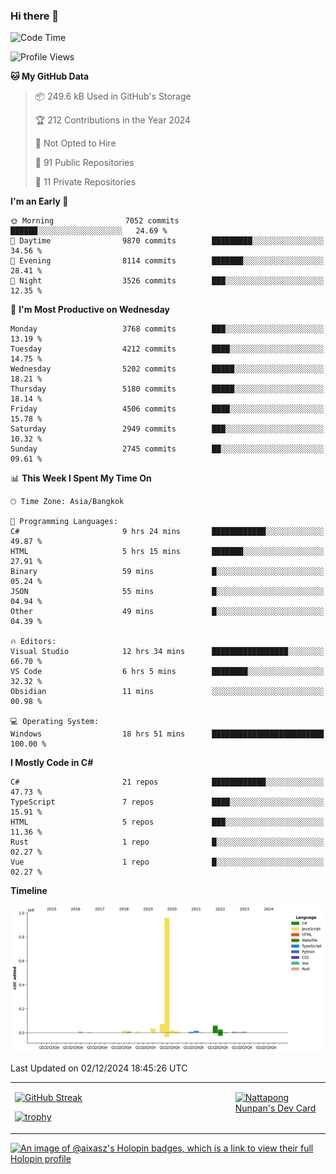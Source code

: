 ### Hi there 👋

<!--START_SECTION:waka-->
![Code Time](http://img.shields.io/badge/Code%20Time-2%2C029%20hrs%2021%20mins-blue)

![Profile Views](http://img.shields.io/badge/Profile%20Views-0-blue)

**🐱 My GitHub Data** 

> 📦 249.6 kB Used in GitHub's Storage 
 > 
> 🏆 212 Contributions in the Year 2024
 > 
> 🚫 Not Opted to Hire
 > 
> 📜 91 Public Repositories 
 > 
> 🔑 11 Private Repositories 
 > 
**I'm an Early 🐤** 

```text
🌞 Morning                7052 commits        ██████░░░░░░░░░░░░░░░░░░░   24.69 % 
🌆 Daytime                9870 commits        █████████░░░░░░░░░░░░░░░░   34.56 % 
🌃 Evening                8114 commits        ███████░░░░░░░░░░░░░░░░░░   28.41 % 
🌙 Night                  3526 commits        ███░░░░░░░░░░░░░░░░░░░░░░   12.35 % 
```
📅 **I'm Most Productive on Wednesday** 

```text
Monday                   3768 commits        ███░░░░░░░░░░░░░░░░░░░░░░   13.19 % 
Tuesday                  4212 commits        ████░░░░░░░░░░░░░░░░░░░░░   14.75 % 
Wednesday                5202 commits        █████░░░░░░░░░░░░░░░░░░░░   18.21 % 
Thursday                 5180 commits        █████░░░░░░░░░░░░░░░░░░░░   18.14 % 
Friday                   4506 commits        ████░░░░░░░░░░░░░░░░░░░░░   15.78 % 
Saturday                 2949 commits        ███░░░░░░░░░░░░░░░░░░░░░░   10.32 % 
Sunday                   2745 commits        ██░░░░░░░░░░░░░░░░░░░░░░░   09.61 % 
```


📊 **This Week I Spent My Time On** 

```text
🕑︎ Time Zone: Asia/Bangkok

💬 Programming Languages: 
C#                       9 hrs 24 mins       ████████████░░░░░░░░░░░░░   49.87 % 
HTML                     5 hrs 15 mins       ███████░░░░░░░░░░░░░░░░░░   27.91 % 
Binary                   59 mins             █░░░░░░░░░░░░░░░░░░░░░░░░   05.24 % 
JSON                     55 mins             █░░░░░░░░░░░░░░░░░░░░░░░░   04.94 % 
Other                    49 mins             █░░░░░░░░░░░░░░░░░░░░░░░░   04.39 % 

🔥 Editors: 
Visual Studio            12 hrs 34 mins      █████████████████░░░░░░░░   66.70 % 
VS Code                  6 hrs 5 mins        ████████░░░░░░░░░░░░░░░░░   32.32 % 
Obsidian                 11 mins             ░░░░░░░░░░░░░░░░░░░░░░░░░   00.98 % 

💻 Operating System: 
Windows                  18 hrs 51 mins      █████████████████████████   100.00 % 
```

**I Mostly Code in C#** 

```text
C#                       21 repos            ████████████░░░░░░░░░░░░░   47.73 % 
TypeScript               7 repos             ████░░░░░░░░░░░░░░░░░░░░░   15.91 % 
HTML                     5 repos             ███░░░░░░░░░░░░░░░░░░░░░░   11.36 % 
Rust                     1 repo              █░░░░░░░░░░░░░░░░░░░░░░░░   02.27 % 
Vue                      1 repo              █░░░░░░░░░░░░░░░░░░░░░░░░   02.27 % 
```



**Timeline**

![Lines of Code chart](https://raw.githubusercontent.com/aixasz/aixasz/main/assets/bar_graph.png)


 Last Updated on 02/12/2024 18:45:26 UTC
<!--END_SECTION:waka-->

<table>
<tr>
<td width="70%" valign="top">
 
 [![GitHub Streak](http://github-readme-streak-stats.herokuapp.com?user=aixasz&theme=github-dark&hide_border=true&date_format=%5BY%20%5DM%20j)](https://git.io/streak-stats)

 [![trophy](https://github-profile-trophy.vercel.app/?username=aixasz&theme=onedark)](https://github.com/ryo-ma/github-profile-trophy)
 </td>
<td width="30%" valign="top">
 
<a href="https://app.daily.dev/aixasz"><img src="https://api.daily.dev/devcards/403207936e6547c9a85ea449e9f3abe8.png?r=re8" alt="Nattapong Nunpan's Dev Card"/></a>

 </td>
</tr>
</table>

[![An image of @aixasz's Holopin badges, which is a link to view their full Holopin profile](https://holopin.me/aixasz)](https://holopin.io/@aixasz)
 
